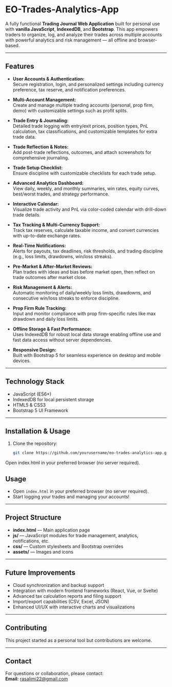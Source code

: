 # EO-Trades-Analytics-App

A fully functional **Trading Journal Web Application** built for personal use with **vanilla JavaScript**, **IndexedDB**, and **Bootstrap**. This app empowers traders to organize, log, and analyze their trades across multiple accounts with powerful analytics and risk management — all offline and browser-based.

---

## Features

- **User Accounts & Authentication:**  
  Secure registration, login, and personalized settings including currency preference, tax reserve, and notification preferences.

- **Multi-Account Management:**  
  Create and manage multiple trading accounts (personal, prop firm, demo) with customizable settings such as profit splits.

- **Trade Entry & Journaling:**  
  Detailed trade logging with entry/exit prices, position types, PnL calculation, tax classifications, and customizable templates for extra trade data.

- **Trade Reflection & Notes:**  
  Add post-trade reflections, outcomes, and attach screenshots for comprehensive journaling.

- **Trade Setup Checklist:**  
  Ensure discipline with customizable checklists for each trade setup.

- **Advanced Analytics Dashboard:**  
  View daily, weekly, and monthly summaries, win rates, equity curves, best/worst trades, and strategy performance.

- **Interactive Calendar:**  
  Visualize trade activity and PnL via color-coded calendar with drill-down trade details.

- **Tax Tracking & Multi-Currency Support:**  
  Track tax reserves, calculate taxable income, and convert currencies with up-to-date exchange rates.

- **Real-Time Notifications:**  
  Alerts for payouts, tax deadlines, risk thresholds, and trading discipline (e.g., loss limits, drawdowns, win/loss streaks).

- **Pre-Market & After-Market Reviews:**  
  Plan trades with ideas and bias before market open, then reflect on trade outcomes after market close.

- **Risk Management & Alerts:**  
  Automatic monitoring of daily/weekly loss limits, drawdowns, and consecutive win/loss streaks to enforce discipline.

- **Prop Firm Rule Tracking:**  
  Input and monitor compliance with prop firm-specific rules like max drawdown and daily loss limits.

- **Offline Storage & Fast Performance:**  
  Uses IndexedDB for robust local data storage enabling offline use and fast data access without server dependencies.

- **Responsive Design:**  
  Built with Bootstrap 5 for seamless experience on desktop and mobile devices.

---

## Technology Stack

- JavaScript (ES6+)  
- IndexedDB for local persistent storage  
- HTML5 & CSS3  
- Bootstrap 5 UI Framework  

---

## Installation & Usage

1. Clone the repository:  
   ```bash
   git clone https://github.com/yourusername/eo-trades-analytics-app.git
Open index.html in your preferred browser (no server required).

## Usage

- Open `index.html` in your preferred browser (no server required).
- Start logging your trades and managing your accounts!

---

## Project Structure

- **index.html** — Main application page  
- **js/** — JavaScript modules for trade management, analytics, notifications, etc.  
- **css/** — Custom stylesheets and Bootstrap overrides  
- **assets/** — Images and icons  

---

## Future Improvements

- Cloud synchronization and backup support  
- Integration with modern frontend frameworks (React, Vue, or Svelte)  
- Advanced tax calculation reports and filing support  
- Import/export capabilities (CSV, Excel, JSON)  
- Enhanced UI/UX with interactive charts and visualizations  

---

## Contributing

This project started as a personal tool but contributions are welcome.

---

## Contact

For questions or collaboration, please contact:  
**Email:** rasalimi22@gmail.com


